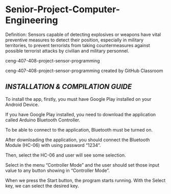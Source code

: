 # Senior-Project-Computer-Engineering
 Definition: Sensors capable of detecting explosives or  weapons have vital preventive measures to detect their  position, especially in military territories, to prevent terrorists  from taking countermeasures against possible terrorist attacks  by civilian and military personnel.

ceng-407-408-project-sensor-programming

ceng-407-408-project-sensor-programming created by GitHub Classroom

## _INSTALLATION & COMPILATION GUIDE_ ##

To install the app, firstly, you must have Google Play installed on your Android Device.

If you have Google Play installed, you need to download the application called Arduino Bluetooth Controller.

To be able to connect to the application, Bluetooth must be turned on.

After downloading the application, you should connect the Bluetooth Module (HC-06) with using password “1234”.

Then, select the HC-06 and user will see some selection.

Select in the menu “Controller Mode” and the user should set those input value to any button showing in “Controller Mode”.

When we press the Start button, the program starts running. With the Select key, we can select the desired key.

